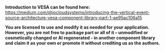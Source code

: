 **Introduction to VESA can be found here:**
https://medium.com/@iocloudsystems/introducing-the-vertical-event-source-architecture-vesa-component-library-part-1-ae95ac106a15

**You are licensed to use and modify it as needed for your application. 
However, you are not free to package part or all of it 
– unmodified or cosmetically changed or AI regenerated - in another component library 
and claim it as your own or promote it without crediting us as the authors.**
